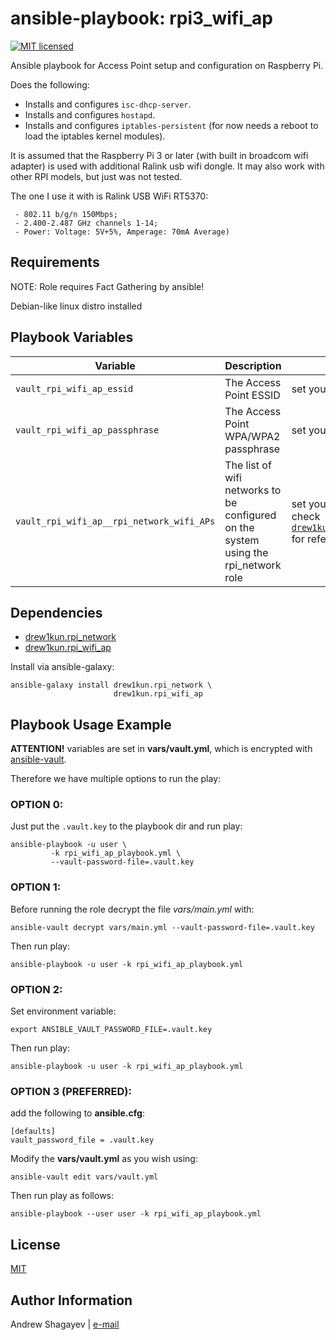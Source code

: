 # ansible-playbook: rpi3\_wifi\_ap

[![MIT licensed][mit-badge]][mit-link]

Ansible playbook for Access Point setup and configuration on Raspberry Pi.

Does the following:

 - Installs and configures `isc-dhcp-server`.
 - Installs and configures `hostapd`.
 - Installs and configures `iptables-persistent` (for now needs a reboot to load the iptables kernel modules).

It is assumed that the Raspberry Pi 3 or later (with built in broadcom wifi adapter) is used with additional Ralink usb wifi dongle.
It may also work with other RPI models, but just was not tested.

The one I use it with is Ralink USB WiFi RT5370:

```
 - 802.11 b/g/n 150Mbps;
 - 2.400-2.487 GHz channels 1-14;
 - Power: Voltage: 5V+5%, Amperage: 70mA Average)
```

Requirements
---

NOTE: Role requires Fact Gathering by ansible!

Debian-like linux distro installed

Playbook Variables
---

| Variable | Description | Default |
|----------|-------------|---------|
| `vault_rpi_wifi_ap_essid` | The Access Point ESSID | set your own in `vars/vault.yml` |
| `vault_rpi_wifi_ap_passphrase` | The Access Point WPA/WPA2 passphrase | set your own in `vars/vault.yml` |
| `vault_rpi_wifi_ap__rpi_network_wifi_APs` | The list of wifi networks to be configured on the system using the rpi_network role | set your own in `vars/vault.yml`, please check [`drew1kun.rpi_network/defaults/main.yaml`][net-aps-link] for reference |

Dependencies
------------

 - [drew1kun.rpi_network][rpi_network-galaxy-link]
 - [drew1kun.rpi_wifi_ap][rpi_wifi_ap-galaxy-link]

Install via ansible-galaxy:

    ansible-galaxy install drew1kun.rpi_network \
                           drew1kun.rpi_wifi_ap

Playbook Usage Example
---
**ATTENTION!** variables are set in **vars/vault.yml**,
which is encrypted with [ansible-vault][ansible-vault-link].

Therefore we have multiple options to run the play:

### OPTION 0:
Just put the `.vault.key` to the playbook dir and run play:

```
ansible-playbook -u user \
		 -k rpi_wifi_ap_playbook.yml \
		 --vault-password-file=.vault.key
```

### OPTION 1:
Before running the role decrypt the file *vars/main.yml* with:

```
ansible-vault decrypt vars/main.yml --vault-password-file=.vault.key
```

Then run play:

```
ansible-playbook -u user -k rpi_wifi_ap_playbook.yml
```

### OPTION 2:
Set environment variable:

```
export ANSIBLE_VAULT_PASSWORD_FILE=.vault.key
```

Then run play:

```
ansible-playbook -u user -k rpi_wifi_ap_playbook.yml
```

### OPTION 3 (PREFERRED):
add the following to **ansible.cfg**:

```
[defaults]
vault_password_file = .vault.key
```

Modify the **vars/vault.yml** as you wish using:

```
ansible-vault edit vars/vault.yml
```

Then run play as follows:

```
ansible-playbook --user user -k rpi_wifi_ap_playbook.yml
```



License
-------

[MIT][mit-link]

Author Information
------------------

Andrew Shagayev | [e-mail](mailto:drewshg@gmail.com)

[rpi_network-galaxy-link]: https://galaxy.ansible.com/drew1kun/rpi_network/
[rpi_wifi_ap-galaxy-link]: https://galaxy.ansible.com/drew1kun/rpi_wifi_ap/
[net-aps-link]: https://github.com/drew1kun/ansible-role-rpi_network/blob/master/defaults/main.yml
[ansible-vault-link]: https://docs.ansible.com/ansible/latest/user_guide/vault.html

[mit-badge]: https://img.shields.io/badge/license-MIT-blue.svg
[mit-link]: https://raw.githubusercontent.com/drew1kun/ansible-macos_setup/master/LICENSE
